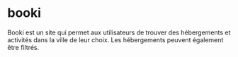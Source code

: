 # booki
Booki est un site qui permet aux utilisateurs de trouver des hébergements et activités dans la ville de leur choix. Les hébergements peuvent également être filtrés.
